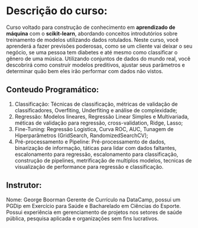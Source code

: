 # Descrição do curso:
Curso voltado para construção de conhecimento em **aprendizado de máquina** com o **scikit-learn**, abordando conceitos introdutórios sobre
treinamento de modelos utilizando dados rotulados. Neste curso, você aprenderá a fazer previsões poderosas, como se um cliente vai deixar o
seu negócio, se uma pessoa tem diabetes e até mesmo como classificar o gênero de uma música. Utilizando conjuntos de dados do mundo real,
você descobrirá como construir modelos preditivos, ajustar seus parâmetros e determinar quão bem eles irão performar com dados não vistos.

## Conteudo Programático:
1. Classificação: Técnicas de classificação, métricas de validação de classificadores, Overfiting, Underfiting e análise de complexidade; 
2. Regressão: Modelos lineares, Regressão Linear Simples e Multivariada, méticas de validação para regressão, cross-validation, Ridge, Lasso;
3. Fine-Tuning: Regressão Logistica, Curva ROC, AUC, Tunagem de Hiperparâmetros (GridSearch, RandomizedSearchCV);
4. Pré-processamento e Pipeline: Pré-processamento de dados, binarização de informação, táticas para lidar com dados faltantes,
escalonamento para regressão, escalonamento para classificação, construção de pipelines, metrificação de multiplos modelos,
tecnicas de visualização de performance para regressão e classificação.

## Instrutor:
Nome: George Boorman
Gerente de Currículo na DataCamp, possui um PGDip em Exercício para Saúde e Bacharelado em
Ciências do Esporte. Possui experiência em gerenciamento de projetos nos setores de saúde pública,
pesquisa aplicada e organizações sem fins lucrativos.
